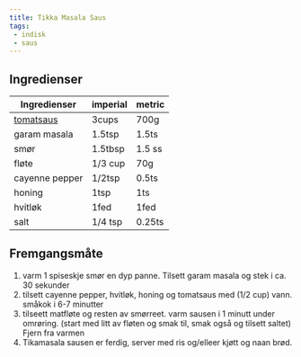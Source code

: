 ```yaml
---
title: Tikka Masala Saus
tags: 
 - indisk
 - saus
---
```


## Ingredienser           

| Ingredienser           	| imperial | metric |
| ---                    	| ---      | ---    |
| [tomatsaus](/articles/tomatsaus) 	| 3cups    | 700g   |
| garam masala           	| 1.5tsp   | 1.5ts  |
| smør                   	| 1.5tbsp  | 1.5 ss |
| fløte                  	| 1/3 cup  | 70g    |
| cayenne pepper         	| 1/2tsp   | 0.5ts  |
| honing                 	| 1tsp     | 1ts    |
| hvitløk                	| 1fed     | 1fed   |
| salt                   	| 1/4 tsp  | 0.25ts |

## Fremgangsmåte

1. varm 1 spiseskje smør en dyp panne. Tilsett garam masala og stek i ca. 30 sekunder
2. tilsett cayenne pepper, hvitløk, honing og tomatsaus med (1/2 cup) vann. småkok i 6-7 minutter
3. tilseett matfløte og resten av smørreet. varm sausen i 1 minutt under omrøring. (start med litt av fløten og smak til, smak også og tilsett saltet) Fjern fra varmen
4. Tikamasala sausen er ferdig, server med ris og/elleer kjøtt og naan brød.